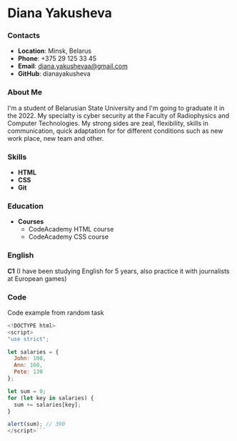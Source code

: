 # Diana Yakusheva

### Contacts

* **Location**: Minsk, Belarus
* **Phone**: +375 29 125 33 45
* **Email**: diana.yakushevaa@gmail.com
* **GitHub**: dianayakusheva

### About Me
I'm a student of Belarusian State University and I'm going to graduate it in the 2022. My specialty is cyber security at the Faculty of Radiophysics and Computer Technologies. My strong sides are zeal, flexibility, skills in communication, quick adaptation for for different conditions such as new work place, new team and other.  

### Skills

* **HTML** 
* **CSS** 
* **Git**

### Education 

* **Courses**
    * CodeAcademy HTML course
    * CodeAcademy CSS course

### English 

**C1** (I have been studying English for 5 years, also practice it with journalists at European games)

### Code
Code example from random task

```javascript
<!DOCTYPE html>
<script>
"use strict";

let salaries = {
  John: 100,
  Ann: 160,
  Pete: 130
};

let sum = 0;
for (let key in salaries) {
  sum += salaries[key];
}

alert(sum); // 390
</script>```




